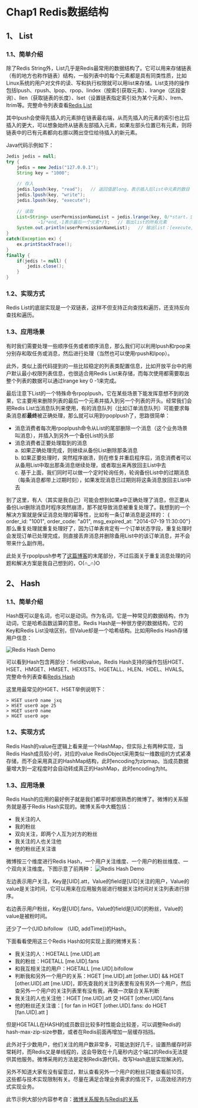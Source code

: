 # Chap1 Redis数据结构

## 1、 List
### 1.1、简单介绍
除了Redis String外，List几乎是Redis最常用的数据结构了。它可以用来存储链表（有的地方也称作链表）结构，一般列表中的每个元素都是具有同类性质，比如Linux系统的用户对文件的读、写和执行权限就可以用list来存储。List支持的操作包括lpush、rpush、lpop、rpop、lindex（按索引获取元素）、lrange（区段查询）、llen（获取链表的长度）、lset（设置链表指定索引处为某个元素）、lrem、ltrim等。完整命令列表查看<a href="http://www.redis.cn/commands.html#list" target="_blank">Redis List</a>

其中lpush会使得先插入的元素排在链表最右端，从而先插入的元素的索引也比后插入的更大，可以想象始终从链表左部插入元素，如果左部头位置已有元素，则将链表中的已有元素都向右挪以腾出空位给待插入的新元素。

Java代码示例如下：

```java
Jedis jedis = null;
try {
	jedis = new Jedis("127.0.0.1");
	String key = "1000";
	
	// 存入
	jedis.lpush(key, "read");   // 返回值是long，表示插入后list中元素的数目
	jedis.lpush(key, "write");
	jedis.lpush(key, "execute");
	
	// 读取
	List<String> userPermissionNameList = jedis.lrange(key, 0/*start，包含start位置处元素*/, 
			-1/*end,-1表示最后一个元素*/);   // 取出list的所有元素
	System.out.println(userPermissionNameList);   // 输出list：[execute, write, read]
}
catch(Exception ex) {
	ex.printStackTrace();
}
finally {
	if(jedis != null) {
		jedis.close();
	}
}

```

### 1.2、实现方式
Redis List的底层实现是一个双链表，这样不但支持正向查找和遍历，还支持反向查找和遍历。

### 1.3、应用场景
有时我们需要处理一些顺序任务或者顺序消息，那么我们可以利用lpush和rpop来分别存和取任务或消息，然后进行处理（当然也可以使用rpush和lpop）。

此外，类似上面代码提到的一些比较稳定的列表类配置信息，比如开放平台中的用户默认最小权限列表信息，也很适合用Redis List来存储，而每次使用都需要取出整个列表的数据可以通过lrange key 0 -1来完成。

最后注意下List的一个特殊命令rpoplpush，它在某些场景下能发挥意想不到的效果，它主要用来删除列表的最后一个元素并插入到另一个列表的开头。经常我们会把Redis List当消息队列来使用，有的消息队列（比如订单消息队列）可能要求每条消息都**最终**被正确处理，那么就可以用到rpoplpush了，思路很简单：

* 消息消费者每次用rpoplpush命令从List的尾部删除一个消息（这个业务场景叫消息），并插入到另外一个备份List的头部
* 消息消费者正要处理取到的消息
  <br />a. 如果正确处理完成，则继续从备份List删除那条消息 
  <br />b. 如果正要处理时，突然程序崩溃，则在修复并重启程序后，消息消费者可以从备用List中取出那条消息继续处理，或者取出来再放回主List中去
  <br />c. 基于上面，我们同时可以做一个定时轮询任务，轮询备份List中的过期消息（每条消息都带上过期时刻），如果发现消息已过期则将这条消息放回主List中去

到了这里，有人（其实是我自己）可能会想到如果a中正确处理了消息，但正要从备份List删除消息时程序突然崩溃，那不就导致消息被重复处理了。我想到的一个解决方案就是保证消息处理的幂等性，比如有一条订单消息是这样的：
{ order_id: "1001", order_code: "a01", msg_expired_at: "2014-07-19 11:30:00"}
那么重复处理就重复处理好了，因为订单表肯定有一个订单状态字段，重复处理时会发现订单已处理完成，则直接丢弃消息并删除备用List中的该订单消息，并不会带来什么副作用。

此处关于rpoplpush参考了<a href="http://www.cnblogs.com/stephen-liu74/archive/2012/02/14/2351859.html" target="_blank">这篇博客</a>的末尾部分，不过后面关于重复消息处理的问题和解决方案是我自己想到的，O(∩_∩)O

## 2、 Hash
### 1.1、简单介绍
Hash既可以是名词，也可以是动词。作为名词，它是一种常见的数据结构，作为动词，它是哈希函数运算的意思。Redis Hash是一种很方便的数据结构，它的Key和Redis List没啥区别，但Value却是一个哈希结构。比如用Redis Hash存储用户信息：

![Redis Hash Demo](/Users/jiangxiaoqiang/Desktop/Hash.jpeg)


可以看到Hash包含两部分：field和value。Redis Hash支持的操作包括HGET、HSET、HMGET、HMSET、HEXISTS、HGETALL、HLEN、HDEL、HVALS。完整命令列表查看<a href="http://www.redis.cn/commands.html#hash" target="_blank">Redis Hash</a>

这里用最常见的HGET、HSET举例说明下：

```shell
> HSET user0 name jxq
> HSET user0 age 25
> HGET user0 name
> HGET user0 age
```


### 1.2、实现方式
Redis Hash的value在逻辑上看来是一个HashMap，但实际上有两种实现，当Redis Hash成员较小时，对应的value RedisObject采用类似一维数组的方式紧凑存储，而不会采用真正的HashMap结构，此时encoding为zipmap。当成员数据量增大到一定程度时会自动转成真正的HashMap，此时encoding为ht。

### 1.3、应用场景
Redis Hash的应用的最好例子就是我们都平时都很熟悉的微博了。微博的关系服务就是基于Redis Hash实现的。微博关系中大概包括：

* 我关注的人
* 我的粉丝
* 双向关注，即两个人互为对方的粉丝
* 我关注的人也关注他
* 他的粉丝还关注谁

微博按三个维度进行Redis Hash，一个用户关注维度、一个用户的粉丝维度、一个双向关注维度。下图示意了前两种：
![Redis Hash Demo](/Users/jiangxiaoqiang/Desktop/4-1.png)

左边表示用户关注，Key是[UID].att，Value的field是[UID]关注的用户，Value的value是关注时间，它可以用来在应用服务层进行根据关注时间对关注列表进行排序。

右边表示用户粉丝，Key是[UID].fans，Value的field是[UID]的粉丝，Value的value是被粉时间。

还少了一个(UID.bifollow （UID, addTime))的Hash。

下面看看使用这三个Redis Hash如何实现上面的微博关系：

* 我关注的人：HGETALL [me.UID].att
* 我的粉丝：HGETALL [me.UID].fans
* 和我互相关注的用户：HGETALL [me.UID].bifollow
* 判断我和另外一个用户的关系：HGET [me.UID].att [other.UID] && HGET [other.UID].att [me.UID]，即先查我的关注列表里有没有另外一个用户，然后查另外一个用户的关注列表里有没有我，再做一次联合关系判断
* 我关注的人也关注他：HGET [me.UID].att 交 HGET [other.UID].fans
* 他的粉丝还关注谁：[ for fan in HGET [other.UID].fans: do HGET [fan.UID].att ]

但是HGETALL在HASH的成员数目比较多时性能会比较差，可以调整Redis的hash-max-zip-size参数，或者在Redis前面再增加一层缓存挡挡。

此外对于少数用户，他们关注的用户数非常多，可能达到好几千，设置热缓存时非常耗时，而Redis又是单线程的，这会导致在十几毫秒内这个端口的Redis无法提供其他服务。微博采用的方法是定制Redis源代码，改写Hash底层实现解决的。

另外不知道大家有没有留意过，默认查看另外一个用户的粉丝只能查看前10页，这些都与技术实现限制有关。尽量在满足合理业务需求的情况下，以高效经济的方式实现业务。

此节示例大部分内容参考自：<a href="http://www.infoq.com/cn/articles/weibo-relation-service-with-redis " target="_blank">微博关系服务与Redis的关系</a>


